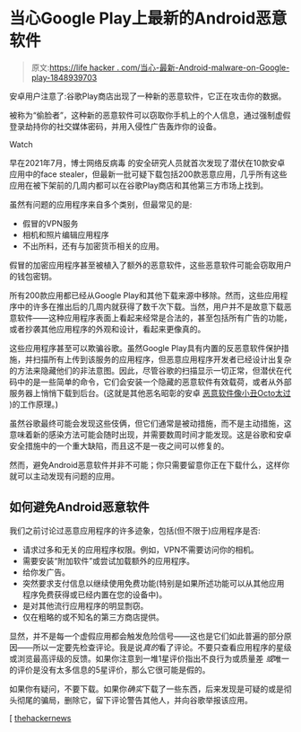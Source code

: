 # 当心Google Play上最新的Android恶意软件

> 原文:[https://life hacker . com/当心-最新-Android-malware-on-Google-play-1848939703](https://lifehacker.com/beware-the-latest-android-malware-on-google-play-1848939703)

安卓用户注意了:谷歌Play商店出现了一种新的恶意软件，它正在攻击你的数据。

被称为“偷脸者”，这种新的恶意软件可以窃取你手机上的个人信息，通过强制虚假登录劫持你的社交媒体密码，并用入侵性广告轰炸你的设备。

Watch

早在2021年7月，博士网络反病毒 的安全研究人员就首次发现了潜伏在10款安卓应用中的face stealer，但最新一批可疑下载包括200款恶意应用，几乎所有这些应用在被下架前的几周内都可以在谷歌Play商店和其他第三方市场上找到。

虽然有问题的应用程序来自多个类别，但最常见的是:

*   假冒的VPN服务
*   相机和照片编辑应用程序
*   不出所料，还有与加密货币相关的应用。

假冒的加密应用程序甚至被植入了额外的恶意软件，这些恶意软件可能会窃取用户的钱包密钥。

所有200款应用都已经从Google Play和其他下载来源中移除。然而，这些应用程序中的许多在推出后的几周内就获得了数千次下载。当然，用户并不是故意下载恶意软件——这种应用程序表面上看起来经常是合法的，甚至包括所有广告的功能，或者抄袭其他应用程序的外观和设计，看起来更像真的。

这些应用程序甚至可以欺骗谷歌。虽然Google Play具有内置的反恶意软件保护措施，并扫描所有上传到该服务的应用程序，但恶意应用程序开发者已经设计出复杂的方法来隐藏他们的非法意图。因此，尽管谷歌的扫描显示一切正常，但潜伏在代码中的是一些简单的命令，它们会安装一个隐藏的恶意软件有效载荷，或者从外部服务器上悄悄下载到后台。(这就是其他恶名昭彰的安卓 [恶意软件像小丑](https://lifehacker.com/how-to-avoid-the-next-batch-of-malware-infected-android-1848068318)[Octo太过](https://lifehacker.com/how-to-stop-octo-malware-from-remotely-accessing-your-a-1848789228) )的工作原理。)

虽然谷歌最终可能会发现这些伎俩，但它们通常是被动措施，而不是主动措施，这意味着新的感染方法可能会随时出现，并需要数周时间才能发现。这是谷歌和安卓安全措施中的一个重大缺陷，而且这不是一夜之间可以修复的。

然而，避免Android恶意软件并非不可能；你只需要留意你正在下载什么，这样你就可以主动发现有问题的应用。

## 如何避免Android恶意软件

我们之前讨论过恶意应用程序的许多迹象，包括(但不限于)应用程序是否:

*   请求过多和无关的应用程序权限。例如，VPN不需要访问你的相机。
*   需要安装“附加软件”或尝试加载额外的应用程序。
*   给你发广告。
*   突然要求支付信息以继续使用免费功能(特别是如果所述功能可以从其他应用程序免费获得或已经内置在您的设备中)。
*   是对其他流行应用程序的明显剽窃。
*   仅在粗略的或不知名的第三方商店提供。

显然，并不是每一个虚假应用都会触发危险信号——这也是它们如此普遍的部分原因——所以一定要先检查评论。我是说*真的*看了评论。不要只查看应用程序的星级或浏览最高评级的反馈。如果你注意到一堆1星评价指出不良行为或质量差 *或*唯一的评价是没有太多信息的5星评价，那么它很可能是假的。

如果你有疑问，不要下载。如果你*确实*下载了一些东西，后来发现是可疑的或是彻头彻尾的骗局，删除它，留下评论警告其他人，并向谷歌举报该应用。

[ [thehackernews](https://thehackernews.com/2022/05/over-200-apps-on-play-store-caught.html)